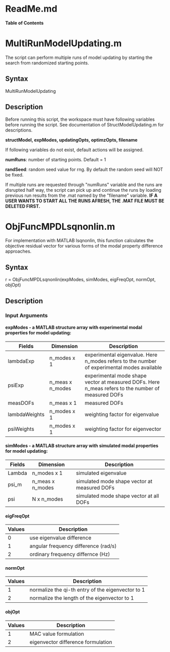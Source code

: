 # ReadMe.md

**Table of Contents**

# MultiRunModelUpdating.m
The script can perform multiple runs of model updating by starting the search from randomized starting points.
## Syntax
MultiRunModelUpdating
## Description
Before running this script, the workspace must have following variables before running the script. See documentation of StructModelUpdating.m for descriptions.

**structModel, expModes, updatingOpts, optimzOpts, filename**

If following variables do not exist, default actions will be assigned.

**numRuns**: number of starting points.  Default = 1

**randSeed**: random seed value for rng.  By default the random seed will NOT be fixed.

If multiple runs are requested through "numRuns" variable and the runs are disrupted half way, the script can pick up and continue the runs by loading previous run results from the .mat named by the "filename" variable. **IF A USER WANTS TO START ALL THE RUNS AFRESH, THE .MAT FILE MUST BE DELETED FIRST.**

# ObjFuncMPDLsqnonlin.m
For implementation with MATLAB lsqnonlin, this function calculates the objective residual vector for various forms of the modal property difference approaches.
## Syntax
r =  ObjFuncMPDLsqnonlin(expModes, simModes, eigFreqOpt, normOpt, objOpt)
## Description
### Input Arguments
#### expModes - a MATLAB structure array with experimental modal properties for model updating:
|Fields        |Dimension        | Description                    |
| ------------ | --------------- | ------------------------------ |
|lambdaExp     |n_modes x 1      |experimental eigenvalue. Here n_modes refers to the number of experimental modes available |
|psiExp        |n_meas x n_modes |experimental mode shape vector at measured DOFs. Here n_meas refers to the number of measured DOFs |
|measDOFs      |n_meas x 1       |measured DOFs|
|lambdaWeights |n_modes x 1      |weighting factor for eigenvalue|
|psiWeights    |n_modes x 1      |weighting factor for eigenvector|

#### simModes - a MATLAB structure array with simulated modal properties for model updating:
|Fields           |Dimension  | Description                    |
| ----------------|-----------| ------------------------------ |
|Lambda |n_modes x 1|simulated eigenvalue|
|psi_m  |n_meas x n_modes|simulated mode shape vector at measured DOFs|
|psi    |N x n_modes|simulated mode shape vector at all DOFs|

#### eigFreqOpt
|Values | Description         |
|-------|---------------------| 
|0      |use eigenvalue difference|
|1      |angular frequency difference (rad/s)|
|2      |ordinary frequency differnce (Hz)|

#### normOpt
|Values | Description         |
|-------|---------------------| 
|1      |normalize the qi-th entry of the eigenvector to 1|
|2      |normalize the length of the eigenvector to 1|

#### objOpt
|Values | Description         |
|-------|---------------------| 
|1      |MAC value formulation|
|2      |eigenvector difference formulation|


